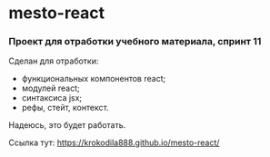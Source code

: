 # mesto-react

### **Проект для отработки учебного материала, спринт 11**

Сделан для отработки:
* функциональных компонентов react;
* модулей react;
* синтаксиса jsx;
* рефы, стейт, контекст.

Надеюсь, это будет работать.

Ссылка тут: https://krokodila888.github.io/mesto-react/